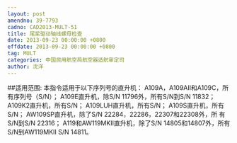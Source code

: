 ```yaml
---
layout: post
amendno: 39-7793
cadno: CAD2013-MULT-51
title: 尾桨驱动轴线螺母检查
date: 2013-09-23 00:00:00 +0800
effdate: 2013-09-23 00:00:00 +0800
tag: MULT
categories: 中国民用航空局航空器适航审定司
author: 沈洋
---
```


##适用范围:
本指令适用于以下序列号的直升机： A109A，A109AII和A109C，所有序列号（S/N）； A109E直升机，除S/N 11796外，所有S/N到S/N 11832； A109K2直升机，所有S/N； A109LUH直升机，所有S/N； A109S直升机，所有S/N； AW109SP直升机，除了S/N 22284，22286，22307和22308外，所
有S/N到S/N 22316； A119和AW119MKII直升机，除了S/N 14805和14807外，所有S/N到AW119MKII S/N 14811。

